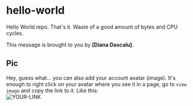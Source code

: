# hello-world

Hello World repo. That's it. Waste of a good amount of bytes and CPU cycles.

This message is brought to you by **[Diana Dascalu]**.

## Pic

Hey, guess what... you can also add your account avatar (image). It's enough to right click on your avatar where you see it in a page, go to `view image` and copy the link to it.
Like this:  
![YOUR-LINK](https://avatars.githubusercontent.com/u/139346615?v=4)
